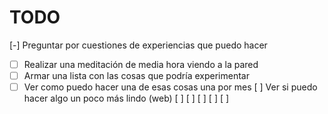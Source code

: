 # TODO

[-] Preguntar por cuestiones de experiencias que puedo hacer
  - [ ] Realizar una meditación de media hora viendo a la pared
  - [ ] Armar una lista con las cosas que podría experimentar
  - [ ] Ver como puedo hacer una de esas cosas una por mes
[ ] Ver si puedo hacer algo un poco más lindo (web)
[ ] 
[ ] 
[ ] 
[ ] 
[ ] 
